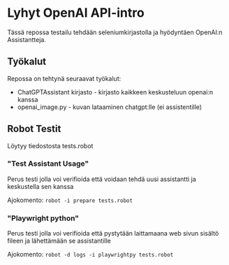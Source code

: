 # Lyhyt OpenAI API-intro

Tässä repossa testailu tehdään seleniumkirjastolla ja hyödyntäen OpenAI:n Assistantteja.


## Työkalut

Repossa on tehtynä seuraavat työkalut:
- ChatGPTAssistant kirjasto - kirjasto kaikkeen keskusteluun openai:n kanssa
- openai_image.py - kuvan lataaminen chatgpt:lle (ei assistentille)



## Robot Testit

Löytyy tiedostosta tests.robot

### "Test Assistant Usage"

Perus testi jolla voi verifioida että voidaan tehdä uusi assistantti ja keskustella sen kanssa 

Ajokomento:
```robot -i prepare tests.robot```


### "Playwright python"

Perus testi jolla voi verifioida että pystytään laittamaana web sivun sisältö fileen ja lähettämään se assistantille 

Ajokomento:
```robot -d logs -i playwrightpy tests.robot```



